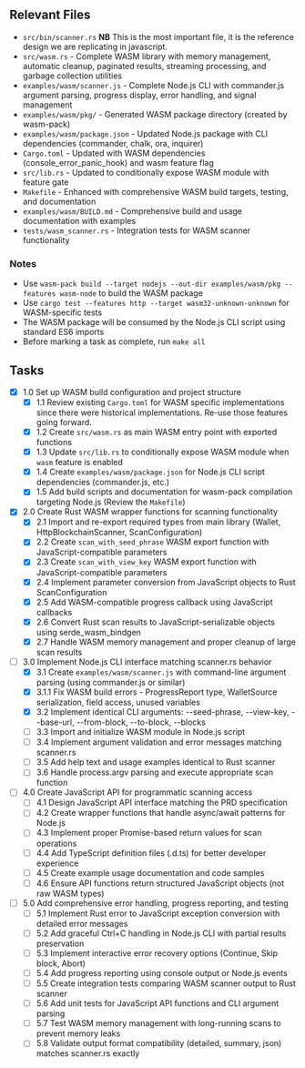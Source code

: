 ## Relevant Files

- `src/bin/scanner.rs` **NB** This is the most important file, it is the reference design we are replicating in javascript.
- `src/wasm.rs` - Complete WASM library with memory management, automatic cleanup, paginated results, streaming processing, and garbage collection utilities
- `examples/wasm/scanner.js` - Complete Node.js CLI with commander.js argument parsing, progress display, error handling, and signal management
- `examples/wasm/pkg/` - Generated WASM package directory (created by wasm-pack)
- `examples/wasm/package.json` - Updated Node.js package with CLI dependencies (commander, chalk, ora, inquirer)
- `Cargo.toml` - Updated with WASM dependencies (console_error_panic_hook) and wasm feature flag
- `src/lib.rs` - Updated to conditionally expose WASM module with feature gate
- `Makefile` - Enhanced with comprehensive WASM build targets, testing, and documentation
- `examples/wasm/BUILD.md` - Comprehensive build and usage documentation with examples
- `tests/wasm_scanner.rs` - Integration tests for WASM scanner functionality

### Notes

- Use `wasm-pack build --target nodejs --out-dir examples/wasm/pkg --features wasm-node` to build the WASM package
- Use `cargo test --features http --target wasm32-unknown-unknown` for WASM-specific tests  
- The WASM package will be consumed by the Node.js CLI script using standard ES6 imports
- Before marking a task as complete, run `make all`

## Tasks

- [x] 1.0 Set up WASM build configuration and project structure
  - [x] 1.1 Review existing `Cargo.toml` for WASM specific implementations since there were historical implementations. Re-use those features going forward.
  - [x] 1.2 Create `src/wasm.rs` as main WASM entry point with exported functions
  - [x] 1.3 Update `src/lib.rs` to conditionally expose WASM module when `wasm` feature is enabled
  - [x] 1.4 Create `examples/wasm/package.json` for Node.js CLI script dependencies (commander.js, etc.)
  - [x] 1.5 Add build scripts and documentation for wasm-pack compilation targeting Node.js (Review the `Makefile`)

- [x] 2.0 Create Rust WASM wrapper functions for scanning functionality  
  - [x] 2.1 Import and re-export required types from main library (Wallet, HttpBlockchainScanner, ScanConfiguration)
  - [x] 2.2 Create `scan_with_seed_phrase` WASM export function with JavaScript-compatible parameters
  - [x] 2.3 Create `scan_with_view_key` WASM export function with JavaScript-compatible parameters  
  - [x] 2.4 Implement parameter conversion from JavaScript objects to Rust ScanConfiguration
  - [x] 2.5 Add WASM-compatible progress callback using JavaScript callbacks
  - [x] 2.6 Convert Rust scan results to JavaScript-serializable objects using serde_wasm_bindgen
  - [x] 2.7 Handle WASM memory management and proper cleanup of large scan results

- [ ] 3.0 Implement Node.js CLI interface matching scanner.rs behavior
  - [x] 3.1 Create `examples/wasm/scanner.js` with command-line argument parsing (using commander.js or similar)
  - [x] 3.1.1 Fix WASM build errors - ProgressReport type, WalletSource serialization, field access, unused variables
  - [x] 3.2 Implement identical CLI arguments: --seed-phrase, --view-key, --base-url, --from-block, --to-block, --blocks
  - [ ] 3.3 Import and initialize WASM module in Node.js script
  - [ ] 3.4 Implement argument validation and error messages matching scanner.rs
  - [ ] 3.5 Add help text and usage examples identical to Rust scanner
  - [ ] 3.6 Handle process.argv parsing and execute appropriate scan function

- [ ] 4.0 Create JavaScript API for programmatic scanning access
  - [ ] 4.1 Design JavaScript API interface matching the PRD specification
  - [ ] 4.2 Create wrapper functions that handle async/await patterns for Node.js
  - [ ] 4.3 Implement proper Promise-based return values for scan operations
  - [ ] 4.4 Add TypeScript definition files (.d.ts) for better developer experience
  - [ ] 4.5 Create example usage documentation and code samples
  - [ ] 4.6 Ensure API functions return structured JavaScript objects (not raw WASM types)

- [ ] 5.0 Add comprehensive error handling, progress reporting, and testing
  - [ ] 5.1 Implement Rust error to JavaScript exception conversion with detailed error messages
  - [ ] 5.2 Add graceful Ctrl+C handling in Node.js CLI with partial results preservation
  - [ ] 5.3 Implement interactive error recovery options (Continue, Skip block, Abort) 
  - [ ] 5.4 Add progress reporting using console output or Node.js events
  - [ ] 5.5 Create integration tests comparing WASM scanner output to Rust scanner
  - [ ] 5.6 Add unit tests for JavaScript API functions and CLI argument parsing
  - [ ] 5.7 Test WASM memory management with long-running scans to prevent memory leaks
  - [ ] 5.8 Validate output format compatibility (detailed, summary, json) matches scanner.rs exactly
